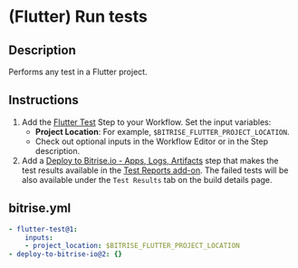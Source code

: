 # (Flutter) Run tests

## Description
Performs any test in a Flutter project.

## Instructions

1. Add the [Flutter Test](https://bitrise.io/integrations/steps/flutter-test) Step to your Workflow. Set the input variables:
    - **Project Location**: For example, `$BITRISE_FLUTTER_PROJECT_LOCATION`.
    - Check out optional inputs in the Workflow Editor or in the Step description.
2. Add a [Deploy to Bitrise.io - Apps, Logs, Artifacts](https://www.bitrise.io/integrations/steps/deploy-to-bitrise-io) step that makes the test results available in the [Test Reports add-on](https://devcenter.bitrise.io/en/testing/test-reports.html). The failed tests will be also available under the `Test Results` tab on the build details page.

## bitrise.yml

```yaml
- flutter-test@1:
    inputs:
    - project_location: $BITRISE_FLUTTER_PROJECT_LOCATION
- deploy-to-bitrise-io@2: {}
```
